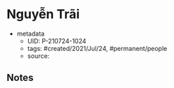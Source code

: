 # Nguyễn Trãi

- metadata
	- UID: P-210724-1024
	- tags: #created/2021/Jul/24, #permanent/people 
	- source: 

## Notes

